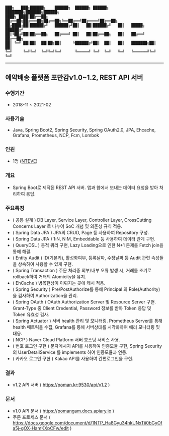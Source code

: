 ```
███╗   ███╗██████╗    ██████╗  ██████╗ ██████╗ ████████╗███████╗██████╗
████╗ ████║██╔══██╗   ██╔══██╗██╔═══██╗██╔══██╗╚══██╔══╝██╔════╝██╔══██╗
██╔████╔██║██████╔╝   ██████╔╝██║   ██║██████╔╝   ██║   █████╗  ██████╔╝
██║╚██╔╝██║██╔══██╗   ██╔═══╝ ██║   ██║██╔══██╗   ██║   ██╔══╝  ██╔══██╗
██║ ╚═╝ ██║██║  ██║██╗██║     ╚██████╔╝██║  ██║   ██║   ███████╗██║  ██║
╚═╝     ╚═╝╚═╝  ╚═╝╚═╝╚═╝      ╚═════╝ ╚═╝  ╚═╝   ╚═╝   ╚══════╝╚═╝  ╚═╝
```
---

## 예약배송 플랫폼 포만감v1.0~1.2, REST API 서버

### 수행기간
- 2018-11 ~ 2021-02

### 사용기술
- Java, Spring Boot2, Spring Security, Spring OAuth2.0, JPA, Ehcache, Grafana, Prometheus, NCP, Fcm, Lombok

### 인원
- 1명 ([NTEVE](https://github.com/cholnh))

### 개요
- Spring Boot로 제작된 REST API 서버. 앱과 웹에서 보내는 데이터 요청을 받아 처리하여 응답.

### 주요특징
- ( 공통 설계 ) DB Layer, Service Layer, Controller Layer, CrossCutting Concerns Layer 로 나누어 SoC 개념 및 의존성 규칙 적용.
- ( Spring Data JPA ) JPA의 CRUD, Page 등 사용하여 Repository 구성.
- ( Spring Data JPA ) 1:N, N:M, Embeddable 등 사용하여 데이터 관계 구현.
- ( QueryDSL ) 동적 쿼리 구현, Lazy Loading으로 인한 N+1 문제를 Fetch join을 통해 해결.
- ( Entity Audit ) ID(기본키), 활성화여부, 등록날짜, 수정날짜 등 Audit 관련 속성들을 상속하여 사용할 수 있게 구현.
- ( Spring Transaction ) 주문 처리중 외부/내부 오류 발생 시, 거래를 초기로 rollback하여 거래의 Atomicity을 유지.
- ( EhCache ) 병목현상이 이뤄지는 곳에 캐시 적용.
- ( Spring Security ) Pre/PostAuthorize를 통해 Principal 의 Role(Authority)을 검사하여 Authorization을 관리.
- ( Spring OAuth ) OAuth Authorization Server 및 Resource Server 구현. Grant-Type 중 Client Credential, Password 정보를 받아 Token 응답 및 Token 유효성 검사.
- ( Spring Actuator ) 서버 health 관리 및 모니터링. Prometheus Server를 통해 health 매트릭을 수집, Grafana를 통해 서버상태를 시각화하여 에러 모니터링 및 대응.
- ( NCP ) Naver Cloud Platform 서버 호스팅 서비스 사용.
- ( 번호 로그인 구현 ) 문자메시지 API를 사용하여 인증모듈 구현, Spring Security 의 UserDetailService 를 implements 하여 인증모듈과 연동.
- ( 카카오 로그인 구현 ) Kakao API를 사용하여 간편로그인을 구현.

### 결과
- v1.2 API 서버 ( https://poman.kr:9530/api/v1.2 )

### 문서
- v1.0 API 문서 ( https://pomangam.docs.apiary.io )
- 주문 프로세스 문서 ( https://docs.google.com/document/d/1NTP_Ha8Gyu34hkUNxTii0bGyOfa5j-gOX-HamKXpCFw/edit )
